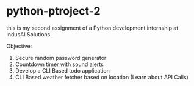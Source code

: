 # python-ptroject-2
this is my second assignment of a Python development internship at IndusAI Solutions.

Objective:

1. Secure random password generator
2. Countdown timer with sound alerts
3. Develop a CLI Based todo application
4. CLI Based weather fetcher based on location (Learn about API Calls)
